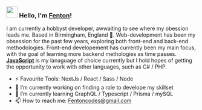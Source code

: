 ### <img src="https://media.giphy.com/media/hvRJCLFzcasrR4ia7z/giphy.gif" width="30px"> Hello, I'm [Fenton](https://silly-albattani-36984d.netlify.app/)!

I am currently a hobbyst developer, awwaiting to see where my obession leads me. Based in Birmingham, England 🏴󠁧󠁢󠁥󠁮󠁧󠁿. Web-development has been my obsession for the past few years, exploring both front-end and back-end methodologies. Front-end developement has currently been my main focus, with the goal of learning more backend methologies as time passes. <strong>[JavaScript](https://www.javascript.com/)</strong> is my lanaguage of choice currently but I hold hopes of getting the opportunity to work with other languages, such as C# / PHP.

- ⚡ Favourite Tools: NextJs / React / Sass / Node 
- 🔭 I’m currently working on finding a role to develope my skillset
- 🌱 I’m currently learning GraphQL / Typescript / Prisma / mySQL
- 📫 How to reach me: Fentoncodes@gmail.com

